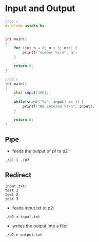 # Input and Output
```c
//p1.c
#include <stdio.h>


int main()
{
	for (int n = 0; n < 3; n++) {
		printf("number %i\n", n);
	}

	return 0;
}

//p2.c
int main()
{
	char input[100];
	
	while(scanf("%s", input) == 1) {
		printf("He entered %s\n", input);
	}

	return 0;
}
```

## Pipe 
* feeds the output of p1 to p2
```ssh
./p1 | ./p2
```

## Redirect 
```
input.txt:
test 1
test 2
test 3
```
* feeds input.txt to p2:
```
./p2 < input.txt
```
* writes the output into a file:
```
./p2 > output.txt
```


